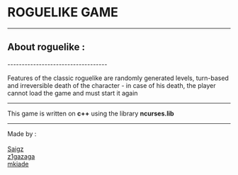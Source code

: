 #  <h1>**ROGUELIKE GAME**</h1>
-----------------------------------


<h2> About <b>roguelike</b> :</h2>
-----------------------------------

Features of the classic roguelike are randomly generated levels, turn-based and irreversible death of the character - in case of his death, the player cannot load the game and must start it again

-----------------------------------

This game is written on **c++** using the library **ncurses.lib**


-----------------------------------

Made by : <br> 
<br> [Saigz](https://github.com/Saigz)
<br> [z1gazaga](https://github.com/z1gazaga)
<br> [mkiade](https://github.com/mkiade)